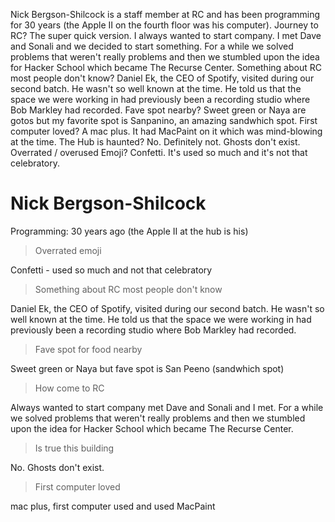 Nick Bergson-Shilcock is a staff member at RC and has been programming for 30 years (the Apple II on the fourth floor was his computer).
Journey to RC? The super quick version. I always wanted to start company. I met Dave and Sonali and we decided to start something. For a while we solved problems that weren't really problems and then we stumbled upon the idea for Hacker School which became The Recurse Center.
Something about RC most people don't know? Daniel Ek, the CEO of Spotify, visited during our second batch. He wasn't so well known at the time. He told us that the space we were working in had previously been a recording studio where Bob Markley had recorded.
Fave spot nearby? Sweet green or Naya are gotos but my favorite spot is Sanpanino, an amazing sandwhich spot.
First computer loved? A mac plus. It had MacPaint on it which was mind-blowing at the time.
The Hub is haunted? No. Definitely not. Ghosts don't exist.
Overrated / overused Emoji? Confetti. It's used so much and it's not that celebratory.

# Nick Bergson-Shilcock

Programming: 30 years ago (the Apple II at the hub is his)

> Overrated emoji

Confetti - used so much and not that celebratory

> Something about RC most people don't know

Daniel Ek, the CEO of Spotify, visited during our second batch. He wasn't so well known at the time. He told us that the space we were working in had previously been a recording studio where Bob Markley had recorded.

> Fave spot for food nearby

Sweet green or Naya but fave spot is San Peeno (sandwhich spot)

> How come to RC

Always wanted to start company met Dave and Sonali and I met. For a while we solved problems that weren't really problems and then we stumbled upon the idea for Hacker School which became The Recurse Center.

> Is true this building

No. Ghosts don't exist.

> First computer loved

mac plus, first computer used and used MacPaint

